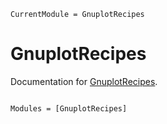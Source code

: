 ```@meta
CurrentModule = GnuplotRecipes
```

# GnuplotRecipes

Documentation for [GnuplotRecipes](https://github.com/wentasah/GnuplotRecipes.jl).

```@index
```

```@autodocs
Modules = [GnuplotRecipes]
```
